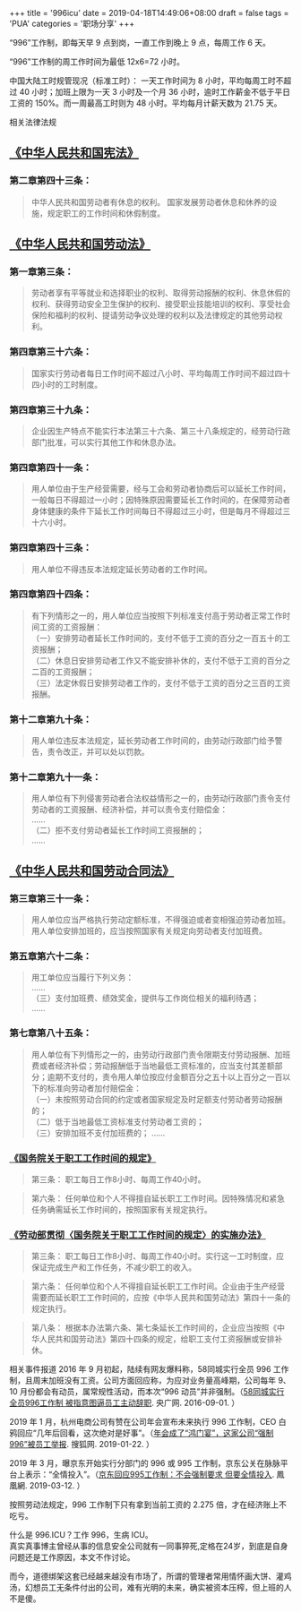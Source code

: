 +++
title = '996icu'
date = 2019-04-18T14:49:06+08:00
draft = false
tags = 'PUA'
categories = '职场分享'
+++

“996”工作制，即每天早 9 点到岗，一直工作到晚上 9 点，每周工作 6 天。

“996”工作制的周工作时间为最低 12x6=72 小时。

中国大陆工时规管现况（标准工时）： 一天工作时间为 8 小时，平均每周工时不超过 40 小时；加班上限为一天 3 小时及一个月 36 小时，逾时工作薪金不低于平日工资的 150%。而一周最高工时则为 48 小时。平均每月计薪天数为 21.75 天。

相关法律法规
## [《中华人民共和国宪法》](http://www.npc.gov.cn/c2/c30834/201905/t20190521_281393.html)
### 第二章第四十三条：
>中华人民共和国劳动者有休息的权利。
国家发展劳动者休息和休养的设施，规定职工的工作时间和休假制度。

## [《中华人民共和国劳动法》](https://www.mohrss.gov.cn/xxgk2020/fdzdgknr/zcfg/fl/202011/t20201102_394625.html)
### 第一章第三条：
>劳动者享有平等就业和选择职业的权利、取得劳动报酬的权利、休息休假的权利、获得劳动安全卫生保护的权利、接受职业技能培训的权利、享受社会保险和福利的权利、提请劳动争议处理的权利以及法律规定的其他劳动权利。

### 第四章第三十六条：
>国家实行劳动者每日工作时间不超过八小时、平均每周工作时间不超过四十四小时的工时制度。

### 第四章第三十九条：
>企业因生产特点不能实行本法第三十六条、第三十八条规定的，经劳动行政部门批准，可以实行其他工作和休息办法。

### 第四章第四十一条：
>用人单位由于生产经营需要，经与工会和劳动者协商后可以延长工作时间，一般每日不得超过一小时；因特殊原因需要延长工作时间的，在保障劳动者身体健康的条件下延长工作时间每日不得超过三小时，但是每月不得超过三十六小时。

### 第四章第四十三条：
>用人单位不得违反本法规定延长劳动者的工作时间。

### 第四章第四十四条：
>有下列情形之一的，用人单位应当按照下列标准支付高于劳动者正常工作时间工资的工资报酬：  
（一）安排劳动者延长工作时间的，支付不低于工资的百分之一百五十的工资报酬；  
（二）休息日安排劳动者工作又不能安排补休的，支付不低于工资的百分之二百的工资报酬；  
（三）法定休假日安排劳动者工作的，支付不低于工资的百分之三百的工资报酬。

### 第十二章第九十条：
>用人单位违反本法规定，延长劳动者工作时间的，由劳动行政部门给予警告，责令改正，并可以处以罚款。

### 第十二章第九十一条：
>用人单位有下列侵害劳动者合法权益情形之一的，由劳动行政部门责令支付劳动者的工资报酬、经济补偿，并可以责令支付赔偿金：  
……  
>（二）拒不支付劳动者延长工作时间工资报酬的；  
……

## [《中华人民共和国劳动合同法》](http://www.npc.gov.cn/wxzl/gongbao/2013-04/15/content_1811058.htm)
### 第三章第三十一条：
>用人单位应当严格执行劳动定额标准，不得强迫或者变相强迫劳动者加班。用人单位安排加班的，应当按照国家有关规定向劳动者支付加班费。

### 第五章第六十二条：
>用工单位应当履行下列义务：  
……  
（三）支付加班费、绩效奖金，提供与工作岗位相关的福利待遇；  
……

### 第七章第八十五条：
>用人单位有下列情形之一的，由劳动行政部门责令限期支付劳动报酬、加班费或者经济补偿；劳动报酬低于当地最低工资标准的，应当支付其差额部分；逾期不支付的，责令用人单位按应付金额百分之五十以上百分之一百以下的标准向劳动者加付赔偿金：  
（一）未按照劳动合同的约定或者国家规定及时足额支付劳动者劳动报酬的；  
（二）低于当地最低工资标准支付劳动者工资的；  
（三）安排加班不支付加班费的；
……

### [《国务院关于职工工作时间的规定》](https://www.mohrss.gov.cn/xxgk2020/fdzdgknr/zcfg/fg/202011/t20201103_394935.html)
>第三条：
职工每日工作8小时、每周工作40小时。

>第六条：
任何单位和个人不得擅自延长职工工作时间。因特殊情况和紧急任务确需延长工作时间的，按照国家有关规定执行。

### [《劳动部贯彻〈国务院关于职工工作时间的规定〉的实施办法》](https://duxiaofa.baidu.com/detail?cid=dd3870dde31884c992ce6c617b248e99_law&searchType=statute)
>第三条：
职工每日工作8小时、每周工作40小时。实行这一工时制度，应保证完成生产和工作任务，不减少职工的收入。

>第六条：
任何单位和个人不得擅自延长职工工作时间。企业由于生产经营需要而延长职工工作时间的，应按《中华人民共和国劳动法》第四十一条的规定执行。

>第八条：
根据本办法第六条、第七条延长工作时间的，企业应当按照《中华人民共和国劳动法》第四十四条的规定，给职工支付工资报酬或安排补休。

相关事件报道
 2016 年 9 月初起，陆续有网友爆料称，58同城实行全员 996 工作制，且周末加班没有工资。公司方面回应称，为应对业务量高峰期，公司每年 9、10 月份都会有动员，属常规性活动，而本次“996 动员”并非强制。（[58同城实行全员996工作制 被指意图逼员工主动辞职](http://finance.cnr.cn/gs/20160901/t20160901_523105136.shtml). 央广网. 2016-09-01. ）

2019 年 1 月，杭州电商公司有赞在公司年会宣布未来执行 996 工作制，CEO 白鸦回应“几年后回看，这次绝对是好事”。（[年会成了“鸿门宴”，这家公司“强制996”被员工举报](https://www.sohu.com/a/290526060_100265936). 搜狐网. 2019-01-22. ）

2019 年 3 月，曝京东开始实行分部门的 996 或 995 工作制，京东公关在脉脉平台上表示：“全情投入”。（[京东回应995工作制：不会强制要求 但要全情投入](https://finance.ifeng.com/c/7kz0lzcEY1g). 鳳凰網. 2019-03-12. ）

按照劳动法规定，996 工作制下只有拿到当前工资的 2.275 倍，才在经济账上不吃亏。

什么是 996.ICU？工作 996，生病 ICU。  
真实真事博主曾经从事的信息安全公司就有一同事猝死,定格在24岁，到底是自身问题还是工作原因，本文不作讨论。

而今，道德绑架这套已经越来越没有市场了，所谓的管理者常用情怀画大饼、灌鸡汤，幻想员工无条件付出的公司，难有光明的未来，确实被资本压榨，但上班的人不是傻。